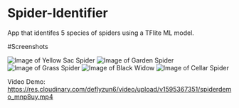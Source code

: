 # Spider-Identifier
App that identifes 5 species of spiders using a TFlite ML model.

#Screenshots

![Image of Yellow Sac Spider](https://res.cloudinary.com/deflyzun6/image/upload/v1594032383/Screenshot_1594031696_uulp5o.png)
![Image of Garden Spider](https://res.cloudinary.com/deflyzun6/image/upload/v1594032382/Screenshot_1594031353_vjkqhu.png)
![Image of Grass Spider](https://res.cloudinary.com/deflyzun6/image/upload/v1594032380/Screenshot_1594031627_qee6xz.png)
![Image of Black Widow](https://res.cloudinary.com/deflyzun6/image/upload/v1594032374/Screenshot_1594031378_pmig0a.png)
![Image of Cellar Spider](https://res.cloudinary.com/deflyzun6/image/upload/v1594032375/Screenshot_1594031390_i3szf0.png)

Video Demo: https://res.cloudinary.com/deflyzun6/video/upload/v1595367351/spiderdemo_mnp8uy.mp4
